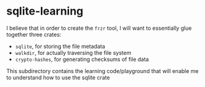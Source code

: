 # sqlite-learning

I believe that in order to create the `frzr` tool, I will want to essentially glue together three crates:
 * `sqlite`, for storing the file metadata
 * `walkdir`, for actually traversing the file system
 * `crypto-hashes`, for generating checksums of file data

 This subdirectory contains the learning code/playground that will enable me to understand how to use the sqlite crate
